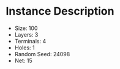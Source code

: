 # Instance Description

* Size: 100
* Layers: 3
* Terminals: 4
* Holes: 1
* Random Seed: 24098
* Net: 15
